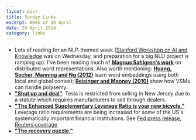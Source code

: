 ```yaml
---
layout: post
title: Sunday Links
excerpt: Week of 20 April
date: 20 April 2014
category: links
---
```


- Lots of reading for an NLP-themed week
  ([Stanford Workshop on AI and Knowledge][6] was on Wednesday, and preparation
  for a big NLU project is ramping up). I've been reading much of
  [**Magnus Sahlgren's work**][7] on distributed word representations. Also
  worth mentioning: [**Huang, Socher, Manning and Ng (2012)**][8] learn word
  embeddings using both local and global context;
  [**Reisinger and Mooney (2010)**][9] show how VSMs can handle polysemy.
- [**"Shut up and deal"**][4]: Tesla is restricted from selling in New Jersey
  due to a statute which requires manufacturers to sell through dealers.
- [**"The Enhanced Supplementary Leverage Ratio is your new bicycle."**][1]
  Leverage ratio requirements are being increased for some of the US's
  systematically important financial institutions. See [Fed press release][2],
  [Reuters coverage][3].
- [**"The recovery puzzle."**][5]

[1]: http://www.vox.com/2014/4/14/5610548/the-enhanced-supplementary-leverage-ratio-is-your-new-bicycle
[2]: http://www.federalreserve.gov/newsevents/press/bcreg/20140408a.htm
[3]: http://www.reuters.com/article/2014/04/08/us-financial-regulations-leverage-idUSBREA3709B20140408
[4]: http://www.newyorker.com/talk/financial/2014/04/21/140421ta_talk_surowiecki
[5]: http://www.washingtonpost.com/lifestyle/style/the-recovery-puzzle-a-new-factory-in-ohio-struggles-to-match-jobs-to-job-seekers/2014/04/05/098d53ec-b44e-11e3-8cb6-284052554d74_story.html?hpid=z1
[6]: http://swank.stanford.edu
[7]: http://www.sics.se/~mange/publications.html
[8]: http://www.socher.org/uploads/Main/HuangSocherManning_ACL2012.pdf
[9]: http://www.cs.utexas.edu/~ml/papers/reisinger.naacl-2010.pdf
